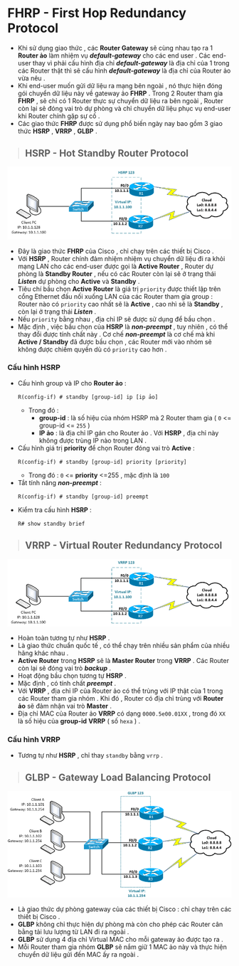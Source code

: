 # FHRP - First Hop Redundancy Protocol
- Khi sử dụng giao thức , các **Router Gateway** sẽ cùng nhau tạo ra 1 **Router ảo** làm nhiệm vụ ***default-gateway*** cho các end user . Các end-user thay vì phải cấu hình địa chỉ ***default-gateway*** là địa chỉ của 1 trong các Router thật thì sẽ cấu hình ***default-gateway*** là địa chỉ của Router ảo vừa nêu .
- Khi end-user muốn gửi dữ liệu ra mạng bên ngoài , nó thực hiện đóng gói chuyển dữ liệu này về gateway ảo **FHRP** . Trong 2 Router tham gia **FHRP** , sẽ chỉ có 1 Router thực sự chuyển dữ liệu ra bên ngoài , Router còn lại sẽ đóng vai trò dự phòng và chỉ chuyển dữ liệu phục vụ end-user khi Router chính gặp sự cố .
- Các giao thức **FHRP** được sử dụng phổ biến ngày nay bao gồm 3 giao thức **HSRP** , **VRRP** , **GLBP** .
> ## **HSRP - Hot Standby Router Protocol**

![](/images/ccna/27_FHRP/1.png)
- Đây là giao thức **FHRP** của Cisco , chỉ chạy trên các thiết bị Cisco .
- Với **HSRP** , Router chính đảm nhiệm nhiệm vụ chuyển dữ liệu đi ra khỏi mạng LAN cho các end-user được gọi là **Active Router** , Router dự phòng là **Standby Router** , nếu có các Router còn lại sẽ ở trạng thái ***Listen*** dự phòng cho **Active** và **Standby** .
- Tiêu chí bầu chọn **Active Router** là giá trị `priority` được thiết lập trên cổng Ethernet đấu nối xuống LAN của các Router tham gia group : Router nào có `priority` cao nhất sẽ là **Active** , cao nhì sẽ là **Standby** , còn lại ở trạng thái ***Listen*** .
- Nếu `priority` bằng nhau , địa chỉ IP sẽ được sử dụng để bầu chọn .
- Mặc định , việc bầu chọn của **HSRP** là ***non-preempt*** , tuy nhiên , có thể thay đổi được tính chất này . Cơ chế ***non-preempt*** là cơ chế mà khi **Active / Standby** đã được bầu chọn , các Router mới vào nhóm sẽ không được chiếm quyền dù có `priority` cao hơn .
### **Cấu hình HSRP**
- Cấu hình group và IP cho **Router ảo** :
    ```
    R(config-if) # standby [group-id] ip [ip ảo]
    ```
    - Trong đó :
        - **group-id** : là số hiệu của nhóm HSRP mà 2 Router tham gia ( `0` <= group-id <= `255` )
        - **IP ảo** : là địa chỉ IP gán cho Router ảo . Với **HSRP** , địa chỉ này không được trùng IP nào trong LAN .
- Cấu hình giá trị **priority** để chọn Router đóng vai trò **Active** :
    ```
    R(config-if) # standby [group-id] priority [priority]
    ```
    - Trong đó : `0` <= **priority** <=255 , mặc định là `100`
- Tắt tính năng ***non-preempt*** :
    ```
    R(config-if) # standby [group-id] preempt
    ```
- Kiểm tra cấu hình **HSRP** :
    ```
    R# show standby brief
    ```
> ## **VRRP - Virtual Router Redundancy Protocol**

![](/images/ccna/27_FHRP/2.png)

- Hoàn toàn tương tự như **HSRP** .
- Là giao thức chuẩn quốc tế , có thể chạy trên nhiều sản phẩm của nhiều hãng khác nhau .
- **Active Router** trong **HSRP** sẽ là **Master Router** trong **VRRP** . Các Router còn lại sẽ đóng vai trò ***backup*** .
- Hoạt động bầu chọn tương tự **HSRP** .
- Mặc định , có tính chất ***preempt*** .
- Với **VRRP** , địa chỉ IP của Router ảo có thể trùng với IP thật của 1 trong các Router tham gia nhóm . Khi đó , Router có địa chỉ trùng với **Router ảo** sẽ đảm nhận vai trò **Master** .
- Địa chỉ MAC của Router ảo **VRRP** có dạng `0000.5e00.01XX` , trong đó `XX` là số hiệu của **group-id** **VRRP** ( số `hexa` ) .
### **Cấu hình VRRP**

- Tương tự như **HSRP** , chỉ thay `standby` bằng `vrrp` .
> ## **GLBP - Gateway Load Balancing Protocol**

![](/images/ccna/27_FHRP/3.png)

- Là giao thức dự phòng gateway của các thiết bị Cisco : chỉ chạy trên các thiết bị Cisco .
- **GLBP** không chỉ thực hiện dự phòng mà còn cho phép các Router cân bằng tải lưu lượng từ LAN đi ra ngoài .
- **GLBP** sử dụng 4 địa chỉ Virtual MAC cho mỗi gateway ảo được tạo ra .
- Mỗi Router tham gia nhóm **GLBP** sẽ nắm giữ 1 MAC ảo này và thực hiện chuyển dữ liệu gửi đến MAC ấy ra ngoài .